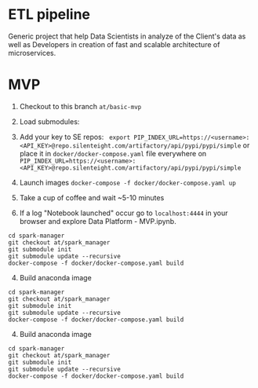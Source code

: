# ETL pipeline

Generic project that help Data Scientists in analyze of the Client's data as well as Developers in creation of fast and scalable architecture of microservices. 

# MVP

1. Checkout to this branch `at/basic-mvp`
2. Load submodules:

2. Add your key to SE repos:
` export PIP_INDEX_URL=https://<username>:<API_KEY>@repo.silenteight.com/artifactory/api/pypi/pypi/simple`
or place it in `docker/docker-compose.yaml` file everywhere on `PIP_INDEX_URL=https://<username>:<API_KEY>@repo.silenteight.com/artifactory/api/pypi/pypi/simple`
3. Launch images
`docker-compose -f docker/docker-compose.yaml up`
4. Take a cup of coffee and wait ~5-10 minutes
5. If a log "Notebook launched" occur go to `localhost:4444` in your browser and explore Data Platform - MVP.ipynb. 
```
cd spark-manager
git checkout at/spark_manager
git submodule init
git submodule update --recursive
docker-compose -f docker/docker-compose.yaml build
```

4. Build anaconda image 
```
cd spark-manager
git checkout at/spark_manager
git submodule init
git submodule update --recursive
docker-compose -f docker/docker-compose.yaml build
```

4. Build anaconda image 
```
cd spark-manager
git checkout at/spark_manager
git submodule init
git submodule update --recursive
docker-compose -f docker/docker-compose.yaml build
```